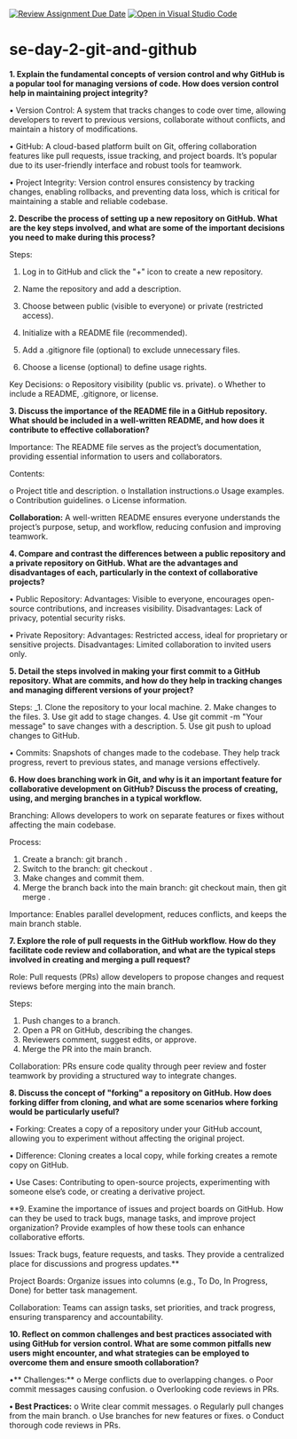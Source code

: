 [![Review Assignment Due Date](https://classroom.github.com/assets/deadline-readme-button-22041afd0340ce965d47ae6ef1cefeee28c7c493a6346c4f15d667ab976d596c.svg)](https://classroom.github.com/a/8wgCKhpZ)
[![Open in Visual Studio Code](https://classroom.github.com/assets/open-in-vscode-2e0aaae1b6195c2367325f4f02e2d04e9abb55f0b24a779b69b11b9e10269abc.svg)](https://classroom.github.com/online_ide?assignment_repo_id=18413745&assignment_repo_type=AssignmentRepo)
# se-day-2-git-and-github
**1. Explain the fundamental concepts of version control and why GitHub is a popular
tool for managing versions of code. How does version control help in maintaining
project integrity?**

• Version Control: A system that tracks changes to code over time, allowing
developers to revert to previous versions, collaborate without conflicts, and maintain a
history of modifications.

• GitHub: A cloud-based platform built on Git, offering collaboration features like pull
requests, issue tracking, and project boards. It’s popular due to its user-friendly
interface and robust tools for teamwork.

• Project Integrity: Version control ensures consistency by tracking changes, enabling
rollbacks, and preventing data loss, which is critical for maintaining a stable and
reliable codebase.

**2. Describe the process of setting up a new repository on GitHub. What are the key steps
involved, and what are some of the important decisions you need to make during this
process?**

Steps:
1. Log in to GitHub and click the "+" icon to create a new repository.
   
3. Name the repository and add a description.
   
5. Choose between public (visible to everyone) or private (restricted access).
6. Initialize with a README file (recommended).
7. Add a .gitignore file (optional) to exclude unnecessary files.
8. Choose a license (optional) to define usage rights.

Key Decisions:
o Repository visibility (public vs. private).
o Whether to include a README, .gitignore, or license.

**3. Discuss the importance of the README file in a GitHub repository. What should be
included in a well-written README, and how does it contribute to effective
collaboration?**

Importance: The README file serves as the project’s documentation, providing
essential information to users and collaborators.

Contents:

o Project title and description.
o Installation instructions.o Usage examples.
o Contribution guidelines.
o License information.

**Collaboration:** A well-written README ensures everyone understands the project’s
purpose, setup, and workflow, reducing confusion and improving teamwork.

**4. Compare and contrast the differences between a public repository and a private
repository on GitHub. What are the advantages and disadvantages of each, particularly
in the context of collaborative projects?**

• Public Repository:
Advantages: Visible to everyone, encourages open-source contributions, and
increases visibility.
 Disadvantages: Lack of privacy, potential security risks.

• Private Repository:
 Advantages: Restricted access, ideal for proprietary or sensitive projects.
 Disadvantages: Limited collaboration to invited users only.

**5. Detail the steps involved in making your first commit to a GitHub repository. What
are commits, and how do they help in tracking changes and managing different versions
of your project?**

Steps:
_1. Clone the repository to your local machine.
2. Make changes to the files.
3. Use git add <file> to stage changes.
4. Use git commit -m "Your message" to save changes with a description.
5. Use git push to upload changes to GitHub.

• Commits: Snapshots of changes made to the codebase. They help track progress,
revert to previous states, and manage versions effectively.

**6. How does branching work in Git, and why is it an important feature for collaborative
development on GitHub? Discuss the process of creating, using, and merging branches
in a typical workflow.**

Branching: Allows developers to work on separate features or fixes without affecting
the main codebase.

Process:
1. Create a branch: git branch <branch-name>.
2. Switch to the branch: git checkout <branch-name>.
3. Make changes and commit them.
4. Merge the branch back into the main branch: git checkout main, then git
merge <branch-name>.

Importance: Enables parallel development, reduces conflicts, and keeps the main
branch stable.

**7. Explore the role of pull requests in the GitHub workflow. How do they facilitate code
review and collaboration, and what are the typical steps involved in creating and
merging a pull request?**

Role: Pull requests (PRs) allow developers to propose changes and request reviews
before merging into the main branch.

Steps:
1. Push changes to a branch.
2. Open a PR on GitHub, describing the changes.
3. Reviewers comment, suggest edits, or approve.
4. Merge the PR into the main branch.

Collaboration: PRs ensure code quality through peer review and foster teamwork by
providing a structured way to integrate changes.

**8. Discuss the concept of "forking" a repository on GitHub. How does forking differ
from cloning, and what are some scenarios where forking would be particularly useful?**

• Forking: Creates a copy of a repository under your GitHub account, allowing you to
experiment without affecting the original project.

• Difference: Cloning creates a local copy, while forking creates a remote copy on
GitHub.

• Use Cases: Contributing to open-source projects, experimenting with someone else’s
code, or creating a derivative project.

**9. Examine the importance of issues and project boards on GitHub. How can they be
used to track bugs, manage tasks, and improve project organization? Provide examples
of how these tools can enhance collaborative efforts.

Issues: Track bugs, feature requests, and tasks. They provide a centralized place for
discussions and progress updates.**

Project Boards: Organize issues into columns (e.g., To Do, In Progress, Done) for
better task management.

Collaboration: Teams can assign tasks, set priorities, and track progress, ensuring
transparency and accountability.

**10. Reflect on common challenges and best practices associated with using GitHub for
version control. What are some common pitfalls new users might encounter, and what
strategies can be employed to overcome them and ensure smooth collaboration?**

•** Challenges:**
o Merge conflicts due to overlapping changes.
o Poor commit messages causing confusion.
o Overlooking code reviews in PRs.

**• Best Practices:**
o Write clear commit messages.
o Regularly pull changes from the main branch.
o Use branches for new features or fixes.
o Conduct thorough code reviews in PRs.
